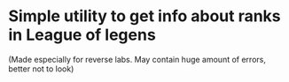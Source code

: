 # Simple utility to get info about ranks in League of legens

(Made especially for reverse labs. May contain huge amount of errors, better not to look)

